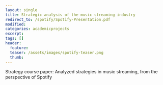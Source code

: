 ```yaml
---
layout: single
title: Strategic analysis of the music streaming industry
redirect_to: /spotify/Spotify-Presentation.pdf
modified:
categories: academicprojects
excerpt: 
tags: []
header:
  feature:
  teaser: /assets/images/spotify-teaser.png
  thumb:
---
```


Strategy course paper: Analyzed strategies in music streaming, from the perspective of Spotify 
